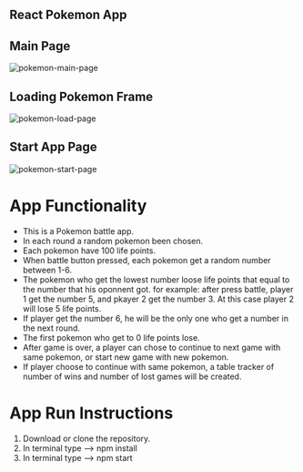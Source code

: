 ## React Pokemon App

## Main Page
![pokemon-main-page](https://user-images.githubusercontent.com/57434735/198879313-2fc0b426-4dce-425f-b227-31ecadc314ce.PNG)

## Loading Pokemon Frame
![pokemon-load-page](https://user-images.githubusercontent.com/57434735/198879320-95e82c84-a63d-413d-a2ea-4c2472f4742c.PNG)

## Start App Page
![pokemon-start-page](https://user-images.githubusercontent.com/57434735/198879326-ac80633d-1853-4584-b1c2-624cf8763841.PNG)

# App Functionality
* This is a Pokemon battle app.
* In each round a random pokemon been chosen.
* Each pokemon have 100 life points.
* When battle button pressed, each pokemon get a random number between 1-6.
* The pokemon who get the lowest number loose life points that equal to the number that his oponnent got.
for example: after press battle, player 1 get the number 5, and pkayer 2 get the number 3.
At this case player 2 will lose 5 life points.
* If player get the number 6, he will be the only one who get a number in the next round.
* The first pokemon who get to 0 life points lose.
* After game is over, a player can chose to continue to next game with same pokemon, or start new game with new pokemon.
* If player choose to continue with same pokemon, a table tracker of number of wins and number of lost games will be created.

# App Run Instructions
1. Download or clone the repository.
2. In terminal type --> npm install
3. In terminal type --> npm start
